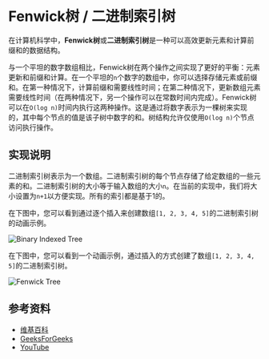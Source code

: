 # Fenwick树 / 二进制索引树

在计算机科学中，**Fenwick树**或**二进制索引树**是一种可以高效更新元素和计算前缀和的数据结构。

与一个平坦的数字数组相比，Fenwick树在两个操作之间实现了更好的平衡：元素更新和前缀和计算。在一个平坦的`n`个数字的数组中，你可以选择存储元素或前缀和。在第一种情况下，计算前缀和需要线性时间；在第二种情况下，更新数组元素需要线性时间（在两种情况下，另一个操作可以在常数时间内完成）。Fenwick树可以在`O(log n)`时间内执行这两种操作。这是通过将数字表示为一棵树来实现的，其中每个节点的值是该子树中数字的和。树结构允许仅使用`O(log n)`个节点访问执行操作。

## 实现说明

二进制索引树表示为一个数组。二进制索引树的每个节点存储了给定数组的一些元素的和。二进制索引树的大小等于输入数组的大小`n`。在当前的实现中，我们将大小设置为`n+1`以方便实现。所有的索引都是基于1的。

在下图中，您可以看到通过逐个插入来创建数组`[1, 2, 3, 4, 5]`的二进制索引树的动画示例。

![Binary Indexed Tree](https://www.geeksforgeeks.org/wp-content/uploads/BITSum.png)

在下图中，您可以看到一个动画示例，通过插入的方式创建了数组`[1, 2, 3, 4, 5]`的二进制索引树。

![Fenwick Tree](https://upload.wikimedia.org/wikipedia/commons/d/dc/BITDemo.gif)

## 参考资料

- [维基百科](https://en.wikipedia.org/wiki/Fenwick_tree)
- [GeeksForGeeks](https://www.geeksforgeeks.org/binary-indexed-tree-or-fenwick-tree-2/)
- [YouTube](https://www.youtube.com/watch?v=CWDQJGaN1gY&index=18&t=0s&list=PLLXdhg_r2hKA7DPDsunoDZ-Z769jWn4R8)